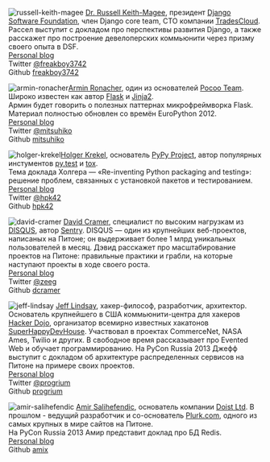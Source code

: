 ![russell-keith-magee](http://dropbucket.ru/pyconru/speakers/russell-keith-magee) [Dr. Russell Keith-Magee](http://cecinestpasun.com), президент [Django Software Foundation](https://www.djangoproject.com/foundation/), член Django core team, CTO компании [TradesCloud](http://tradescloud.com/).  
Рассел выступит с докладом про перспективы развития Django, а также расскажет про построение девелоперских коммьюнити через призму своего опыта в DSF.  
[Personal blog](http://cecinestpasun.com/)    
Twitter [@freakboy3742](https://twitter.com/freakboy3742)   
Github [freakboy3742](https://github.com/freakboy3742)

![armin-ronacher](http://dropbucket.ru/pyconru/speakers/armin-ronacher)[Armin Ronacher](http://lucumr.pocoo.org), один из основателей [Pocoo Team](http://www.pocoo.org/). Широко известен как автор [Flask](http://flask.pocoo.org/) и [Jinja2](http://www.pocoo.org/projects/jinja2/#jinja2).  
Армин будет говорить о полезных паттернах микрофреймворка Flask. Материал полностью обновлен со времён EuroPython 2012.  
[Personal blog](http://lucumr.pocoo.org)    
Twitter [@mitsuhiko](https://twitter.com/mitsuhiko)   
Github [mitsuhiko](https://github.com/mitsuhiko)

![holger-krekel](http://dropbucket.ru/pyconru/speakers/holger-krekel)[Holger Krekel](http://holgerkrekel.net/), основатель [PyPy Project](http://pypy.org/), автор популярных инстументов [py.test](http://pytest.org/latest/) и [tox](http://codespeak.net/tox/).  
Тема доклада Холгера — «Re-inventing Python packaging and testing»: решение проблем, связанных с установкой пакетов и тестированием.  
[Personal blog](http://holgerkrekel.net/)   
Twitter [@hpk42](https://twitter.com/hpk42)   
Github [hpk42](https://github.com/hpk42)

![david-cramer](http://dropbucket.ru/pyconru/speakers/david-cramer) [David Cramer](http://justcramer.com/), специалист по высоким нагрузкам из [DISQUS](http://disqus.com/), автор [Sentry](https://www.getsentry.com). 
DISQUS — один из крупнейших веб-проектов, написаных на Питоне; он выдерживает более 1 млрд уникальных пользователей в месяц. Дэвид расскажет про масштабирование проектов на Питоне: правильные практики и грабли, на которые наступают проекты в ходе своего роста.  
[Personal blog](http://justcramer.com/)   
Twitter [@zeeg](https://twitter.com/zeeg)   
Github [dcramer](https://github.com/dcramer)

![jeff-lindsay](http://dropbucket.ru/pyconru/speakers/jeff-lindsay) [Jeff Lindsay](http://progrium.com), хакер-философ, разработчик, архитектор.  
Основатель крупнейшего в США коммьюнити-центра для хакеров [Hacker Dojo](http://www.hackerdojo.com), организатор всемирно известных хакатонов [SuperHappyDevHouse](http://superhappydevhouse.org). 
Участвовал в проектах CommerceNet, NASA Ames, Twilio и других. В свободное время рассказывает про Evented Web и обучает программированию. На PyCon Russia 2013 Джефф выступит с докладом об архитектуре распределенных сервисов на Питоне на примере своих проектов.  
[Personal blog](http://progrium.com)  
Twitter [@progrium](https://twitter.com/progrium)   
Github [progrium](https://github.com/progrium)

![amir-salihefendic](http://dropbucket.ru/pyconru/speakers/amir-salihefendic) [Amir Salihefendic](http://amix.dk), основатель компании [Doist Ltd](http://Doist.io/). В прошлом - ведущий разработчик и со-основатель [Plurk.com](http://www.plurk.com/), одного из самых крупных в мире сайтов на Питоне.    
На PyCon Russia 2013 Амир представит доклад про БД Redis.   
[Personal blog](http://amix.dk)  
Github [amix](https://github.com/amix)
